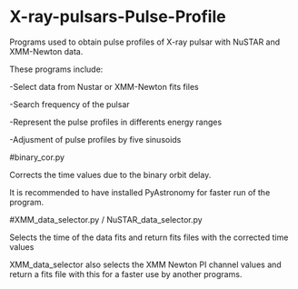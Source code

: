 # X-ray-pulsars-Pulse-Profile

Programs used to obtain pulse profiles of X-ray pulsar with NuSTAR and XMM-Newton data.

These programs include:

-Select data from Nustar or XMM-Newton fits files

-Search frequency of the pulsar

-Represent the pulse profiles in differents energy ranges

-Adjusment of pulse profiles by five sinusoids

#binary_cor.py

Corrects the time values due to the binary orbit delay.

It is recommended to have installed PyAstronomy for faster run of the program.

#XMM_data_selector.py / NuSTAR_data_selector.py

Selects the time of the data fits and return fits files with the corrected time values

XMM_data_selector also selects the XMM Newton PI channel values and return a fits file with this for a faster use by another programs.
